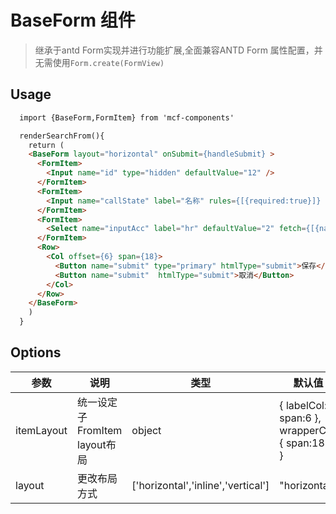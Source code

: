 # BaseForm 组件

 > 继承于antd Form实现并进行功能扩展,全面兼容ANTD Form 属性配置，并无需使用`Form.create(FormView)`

 ## Usage
 >
 ```html
   import {BaseForm,FormItem} from 'mcf-components'

   renderSearchFrom(){
     return (
     <BaseForm layout="horizontal" onSubmit={handleSubmit} >
       <FormItem>
         <Input name="id" type="hidden" defaultValue="12" />
       </FormItem>
       <FormItem>
         <Input name="callState" label="名称" rules={[{required:true}]} defaultValue="王小二" />
       </FormItem>
       <FormItem>
         <Select name="inputAcc" label="hr" defaultValue="2" fetch={[{name:"mysql",value:"1"},{name:"oracle",value:"2"},{name:"sql_server",value:"3"}]} renderItem={renderSelectOption} />
       </FormItem>
       <Row>
         <Col offset={6} span={18}>
           <Button name="submit" type="primary" htmlType="submit">保存</Button>
           <Button name="submit"  htmlType="submit">取消</Button>
         </Col>
       </Row>
     </BaseForm>
     )
   }
 ```


 ## Options

 | 参数 | 说明 | 类型 | 默认值 |
 | - | - | - | - |
 | itemLayout | 统一设定子FromItem layout布局  | object  | { labelCol:{ span:6 }, wrapperCol:{ span:18 } } |
 | layout | 更改布局方式 | ['horizontal','inline','vertical'] | "horizontal" |
